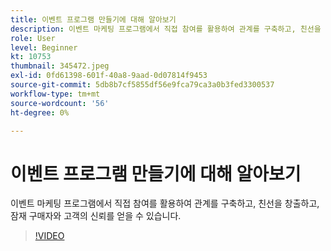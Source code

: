 ```yaml
---
title: 이벤트 프로그램 만들기에 대해 알아보기
description: 이벤트 마케팅 프로그램에서 직접 참여를 활용하여 관계를 구축하고, 친선을 창출하고, 잠재 구매자와 고객의 신뢰를 얻을 수 있습니다.
role: User
level: Beginner
kt: 10753
thumbnail: 345472.jpeg
exl-id: 0fd61398-601f-40a8-9aad-0d07814f9453
source-git-commit: 5db8b7cf5855df56e9fca79ca3a0b3fed3300537
workflow-type: tm+mt
source-wordcount: '56'
ht-degree: 0%

---
```


# 이벤트 프로그램 만들기에 대해 알아보기

이벤트 마케팅 프로그램에서 직접 참여를 활용하여 관계를 구축하고, 친선을 창출하고, 잠재 구매자와 고객의 신뢰를 얻을 수 있습니다.

>[!VIDEO](https://video.tv.adobe.com/v/345472/?quality=12&learn=on)
